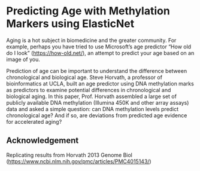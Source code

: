 # Predicting Age with Methylation Markers using ElasticNet

Aging is a hot subject in biomedicine and the greater community. For example, perhaps you have tried to use
Microsoft’s age predictor “How old do I look” (https://how-old.net/), an attempt to predict your age based on an image of you.

Prediction of age can be important to understand the difference between chronological and biological age. Steve Horvath, a professor of bioinformatics at UCLA, built an age predictor using DNA methylation marks as predictors to examine potential differences in chronological and biological aging. In this paper, Prof. Horvath assembled a large set of publicly available DNA methylation (Illumina 450K and other array assays) data and asked a simple question: can DNA methylation levels predict chronological age? And if so, are deviations from predicted age evidence for accelerated aging?

## Acknowledgement
Replicating results from Horvath 2013 Genome Biol (https://www.ncbi.nlm.nih.gov/pmc/articles/PMC4015143/)
